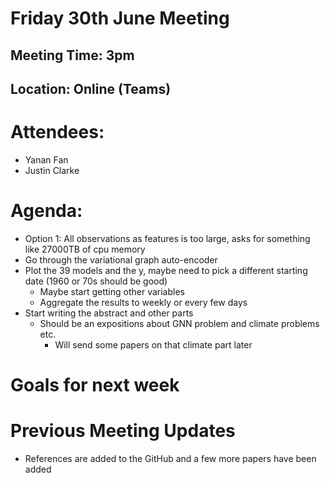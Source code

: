# Friday 30th June Meeting

## Meeting Time: 3pm

## Location: Online (Teams)

# Attendees:

- Yanan Fan
- Justin Clarke

# Agenda:

- Option 1: All observations as features is too large, asks for something like 27000TB of cpu memory
- Go through the variational graph auto-encoder
- Plot the 39 models and the y, maybe need to pick a different starting date (1960 or 70s should be good)
  - Maybe start getting other variables
  - Aggregate the results to weekly or every few days
- Start writing the abstract and other parts
  - Should be an expositions about GNN problem and climate problems etc.
    - Will send some papers on that climate part later

# Goals for next week

# Previous Meeting Updates

- References are added to the GitHub and a few more papers have been added
